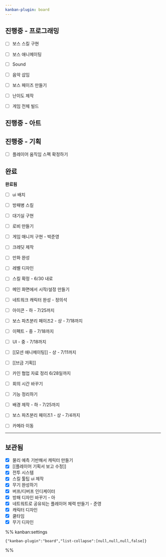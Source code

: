 ```yaml
---
kanban-plugin: board
---
```


## 진행중 - 프로그래밍

- [ ] 보스 스킬 구현
- [ ] 보스 애니메이팅
- [ ] Sound
- [ ] 음악 삽임
- [ ] 보스 페이즈 만들기
- [ ] 난이도 제작
- [ ] 게임 전체 빌드


## 진행중 - 아트



## 진행중 - 기획

- [ ] 플레이어 움직임 스펙 확정하기


## 완료

**완료됨**
- [ ] ui 배치
- [ ] 방패병 스킬
- [ ] 대기실 구현
- [ ] 로비 만들기
- [ ] 게임 매니저 구현 - 박준영
- [ ] 크레딧 제작
- [ ] 만화 완성
- [ ] 레벨 디자인
- [ ] 스킬 확정 - 6/30 내로
- [ ] 메인 화면에서 시작/설정 만들기
- [ ] 네트워크 캐릭터 완성 - 정의석
- [ ] 아이콘 - 하 - 7/25까지
- [ ] 보스 파츠분리 페이즈2 - 상 - 7/18까지
- [ ] 이펙트 - 중 - 7/18까지
- [ ] UI - 중 - 7/18까지
- [ ] [[모션 애니메이팅]] - 상 - 7/11까지
- [ ] [[브금 기획]]
- [ ] 카인 협업 자료 정리 6/28일까지
- [ ] 회의 시간 바꾸기
- [ ] 기능 정리하기
- [ ] 배경 제작 - 하 - 7/25까지
- [ ] 보스 파츠분리 페이즈1 - 상 - 7/4까지
- [ ] 카메라 이동


***

## 보관됨

- [x] 물리 예측 기반해서 캐릭터 만들기
- [x] [[플레이어 기획서 보고 수정]]
- [x] 전투 시스템
- [x] 스킬 툴팁 ui 제작
- [x] 무기 완성하기
- [x] 버프/디버프 인디케이터
- [x] 방패 디자인 바꾸기 - 아
- [x] 네트워트로 공유되는 플레이어 체력 만들기 - 준영
- [x] 캐릭터 디자인
- [x] 쿨타임
- [x] 무기 디자인

%% kanban:settings
```
{"kanban-plugin":"board","list-collapse":[null,null,null,false]}
```
%%